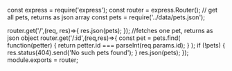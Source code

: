 const express = require('express');
const router = express.Router();
// get all pets, returns as json array
const pets = require('../data/pets.json');

router.get('/',(req, res)=>{
    res.json(pets);
});
//fetches one pet, returns as json object
router.get('/:id',(req,res)=>{
    const pet = pets.find(
        function(petter) { return petter.id === parseInt(req.params.id); }
    );
    if (!pets) {
        res.status(404).send('No such pets found');
    }
    res.json(pets);
});
module.exports = router;
